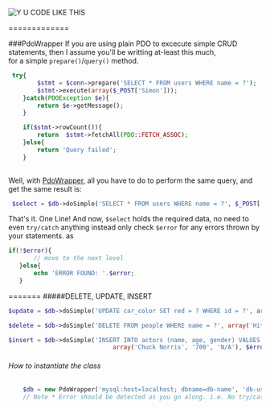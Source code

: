 ![Y U CODE LIKE THIS](http://i.imm.io/1hRAR.jpeg)

 
=============

###PdoWrapper
If you are using plain PDO to excecute simple CRUD statements, then I assume you'll be writting at-least this much,    
  for a simple `prepare()`/`query()` method. 

```` php            
 try{
		$stmt = $conn->prepare('SELECT * FROM users WHERE name = ?');
		$stmt->execute(array($_POST['Simon']));
	}catch(PDOException $e){
		return $e->getMessage();
	}

	if($stmt->rowCount()){
		return  $stmt->fetchAll(PDO::FETCH_ASSOC); 
	}else{
		return 'Query failed';
	}
    
````
 Well,  with [PdoWrapper](https://github.com/simon-eQ/PdoWrapper), all you have to do to perform the same query, and  get the same result is:

```` php     
 $select = $db->doSimple('SELECT * FROM users WHERE name = ?', $_POST['Simon'], $error);

````
 That's it. One Line! And now, `$select` holds the required data, no need to even `try/catch` anything instead only check `$error` for any errors
 thrown by your statements. as
 ```` php
 if(!$error){
 		// move to the next level
 	}else{
 		echo 'ERROR FOUND: '.$error;
 	}
 ````

 
 
=======
#####DELETE, UPDATE, INSERT

```` php 
$update = $db->doSimple('UPDATE car_color SET red = ? WHERE id = ?', array('blue', 1), $error);
````

```` php 
$delete = $db->doSimple('DELETE FROM people WHERE name = ?', array('Hitler'), $error);
````

```` php 
$insert = $db->doSimple('INSERT INTO actors (name, age, gender) VALUES (?,?,?)',
                             array('Chuck Norris', '700', 'N/A'), $error);

````
###### How to instantiate the class

```` php 
	$db = new PdoWrapper('mysql:host=localhost; dbname=db-name', 'db-user', 'db-pass');
	// Note * Error should be detected as you go along. i.e. No try/catch blocks are needed to catch the exceptions
